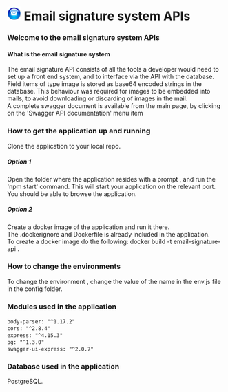 
#  ![Email signature system](https://github.com/roachmanza/EmailSignature/blob/master/Api_Site/client/content/img/MailIcon32.png "Email signature system") Email signature system APIs

### Welcome to the email signature system APIs

#### What is the email signature system
The email signature API consists of all the tools a developer would need to set up a front end system, and to interface via the API with the database.<br/>
Field items of type image is stored as base64 encoded strings in the database. This behaviour was required for images to be embedded into mails, to avoid downloading or discarding of images in the mail.<br/>
A complete swagger document is available from the main page, by clicking on the 'Swagger API documentation' menu item

### How to get the application up and running
Clone the application to your local repo.<br/>

##### Option 1
Open the folder where the application resides with a prompt , and run the 'npm start' command. This will start your application on the relevant port. You should be able to browse the application.<br/>

##### Option 2
Create a docker image of the application and run it there.<br/>
The .dockerignore and Dockerfile is already included in the application.<br/>
To create a docker image do the following:
    docker build -t email-signature-api .
    




### How to change the environments
To change the environment , change the value of the name in the env.js file in the config folder.<br/>

### Modules used in the application
    body-parser: "^1.17.2"
    cors: "^2.8.4"
    express: "^4.15.3"
    pg: "^1.3.0"
    swagger-ui-express: "^2.0.7"

### Database used in the application
PostgreSQL.<br/>















